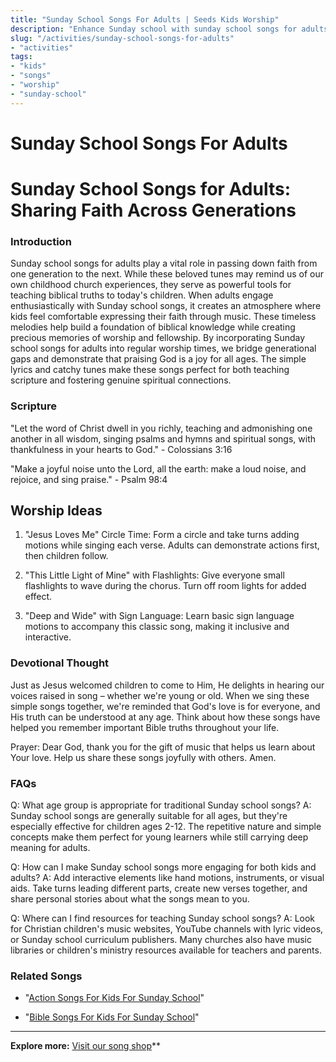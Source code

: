 ```yaml
---
title: "Sunday School Songs For Adults | Seeds Kids Worship"
description: "Enhance Sunday school with sunday school songs for adults that teach faith through music. Educational worship resources for children."
slug: "/activities/sunday-school-songs-for-adults"
- "activities"
tags:
- "kids"
- "songs"
- "worship"
- "sunday-school"
---
```


# Sunday School Songs For Adults

# Sunday School Songs for Adults: Sharing Faith Across Generations

### Introduction
Sunday school songs for adults play a vital role in passing down faith from one generation to the next. While these beloved tunes may remind us of our own childhood church experiences, they serve as powerful tools for teaching biblical truths to today's children. When adults engage enthusiastically with Sunday school songs, it creates an atmosphere where kids feel comfortable expressing their faith through music. These timeless melodies help build a foundation of biblical knowledge while creating precious memories of worship and fellowship. By incorporating Sunday school songs for adults into regular worship times, we bridge generational gaps and demonstrate that praising God is a joy for all ages. The simple lyrics and catchy tunes make these songs perfect for both teaching scripture and fostering genuine spiritual connections.

### Scripture
"Let the word of Christ dwell in you richly, teaching and admonishing one another in all wisdom, singing psalms and hymns and spiritual songs, with thankfulness in your hearts to God." - Colossians 3:16

"Make a joyful noise unto the Lord, all the earth: make a loud noise, and rejoice, and sing praise." - Psalm 98:4

## Worship Ideas
1. "Jesus Loves Me" Circle Time: Form a circle and take turns adding motions while singing each verse. Adults can demonstrate actions first, then children follow.

2. "This Little Light of Mine" with Flashlights: Give everyone small flashlights to wave during the chorus. Turn off room lights for added effect.

3. "Deep and Wide" with Sign Language: Learn basic sign language motions to accompany this classic song, making it inclusive and interactive.

### Devotional Thought
Just as Jesus welcomed children to come to Him, He delights in hearing our voices raised in song – whether we're young or old. When we sing these simple songs together, we're reminded that God's love is for everyone, and His truth can be understood at any age. Think about how these songs have helped you remember important Bible truths throughout your life.

Prayer: Dear God, thank you for the gift of music that helps us learn about Your love. Help us share these songs joyfully with others. Amen.

### FAQs
Q: What age group is appropriate for traditional Sunday school songs?
A: Sunday school songs are generally suitable for all ages, but they're especially effective for children ages 2-12. The repetitive nature and simple concepts make them perfect for young learners while still carrying deep meaning for adults.

Q: How can I make Sunday school songs more engaging for both kids and adults?
A: Add interactive elements like hand motions, instruments, or visual aids. Take turns leading different parts, create new verses together, and share personal stories about what the songs mean to you.

Q: Where can I find resources for teaching Sunday school songs?
A: Look for Christian children's music websites, YouTube channels with lyric videos, or Sunday school curriculum publishers. Many churches also have music libraries or children's ministry resources available for teachers and parents.

### Related Songs

- "[Action Songs For Kids For Sunday School](/activities/action-songs-for-kids-for-sunday-school/)"

- "[Bible Songs For Kids For Sunday School](/activities/bible-songs-for-kids-for-sunday-school/)"

---

**Explore more:** [Visit our song shop](https://seedskidsworship.com/shop)**

<!-- Schema Markup -->
<script type="application/ld+json">
{
  "@context": "https://schema.org",
  "@type": "MusicRecording",
  "name": "Sunday School Songs For Adults",
  "byArtist": {
    "@type": "MusicGroup",
    "name": "Seeds Kids Worship"
  },
  "isFamilyFriendly": true,
  "url": "https://seedskidsworship.com/activities/sunday-school-songs-for-adults/"
}
</script>